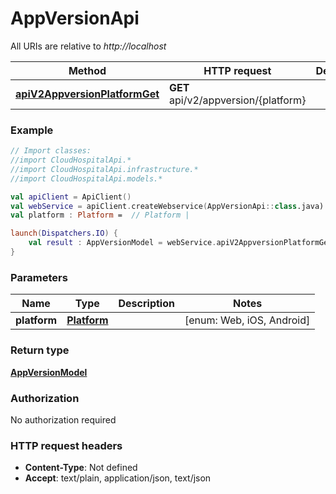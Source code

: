 # AppVersionApi

All URIs are relative to *http://localhost*

Method | HTTP request | Description
------------- | ------------- | -------------
[**apiV2AppversionPlatformGet**](AppVersionApi.md#apiV2AppversionPlatformGet) | **GET** api/v2/appversion/{platform} | 





### Example
```kotlin
// Import classes:
//import CloudHospitalApi.*
//import CloudHospitalApi.infrastructure.*
//import CloudHospitalApi.models.*

val apiClient = ApiClient()
val webService = apiClient.createWebservice(AppVersionApi::class.java)
val platform : Platform =  // Platform | 

launch(Dispatchers.IO) {
    val result : AppVersionModel = webService.apiV2AppversionPlatformGet(platform)
}
```

### Parameters

Name | Type | Description  | Notes
------------- | ------------- | ------------- | -------------
 **platform** | [**Platform**](.md)|  | [enum: Web, iOS, Android]

### Return type

[**AppVersionModel**](AppVersionModel.md)

### Authorization

No authorization required

### HTTP request headers

 - **Content-Type**: Not defined
 - **Accept**: text/plain, application/json, text/json

